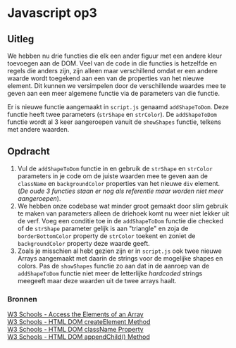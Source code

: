 # Javascript op3

## Uitleg

We hebben nu drie functies die elk een ander figuur met een andere kleur toevoegen aan de DOM. Veel van de code in die functies is hetzelfde en regels die anders zijn, zijn alleen maar verschillend omdat er een andere waarde wordt toegekend aan een van de properties van het nieuwe element. Dit kunnen we versimpelen door de verschillende waardes mee te geven aan een meer algemene functie via de parameters van die functie.  

Er is nieuwe functie aangemaakt in `script.js` genaamd `addShapeToDom`. Deze functie heeft twee parameters (`strShape` en `strColor`). De `addShapeToDom` functie wordt al 3 keer aangeroepen vanuit de `showShapes` functie, telkens met andere waarden.

## Opdracht

1. Vul de `addShapeToDom` functie in en gebruik de `strShape` en `strColor` parameters in je code om de juiste waarden mee te geven aan de `className` en `backgroundColor` properties van het nieuwe `div` element. (*De oude 3 functies staan er nog als referentie maar worden niet meer aangeroepen*).
2. We hebben onze codebase wat minder groot gemaakt door slim gebruik te maken van parameters alleen de driehoek komt nu weer niet lekker uit de verf. Voeg een conditie toe in de `addShapeToDom` functie die checked of de `strShape` parameter gelijk is aan "triangle" en zoja de `borderBottomColor` property de `strColor` toekent en zoniet de `backgroundColor` property deze waarde geeft.
3. Zoals je misschien al hebt gezien zijn er in `script.js` ook twee nieuwe Arrays aangemaakt met daarin de strings voor de mogelijke shapes en colors. Pas de `showShapes` functie zo aan dat in de aanroep van de `addShapeToDom` functie niet meer de letterlijke *hardcoded* strings meegeeft maar deze waarden uit de twee arrays haalt.

### Bronnen

[W3 Schools - Access the Elements of an Array](https://www.w3schools.com/js/js_arrays.asp)  
[W3 Schools - HTML DOM createElement Method](https://www.w3schools.com/jsref/met_document_createelement.asp)  
[W3 Schools - HTML DOM className Property](https://www.w3schools.com/jsref/prop_html_classname.asp)  
[W3 Schools - HTML DOM appendChild() Method](https://www.w3schools.com/jsref/met_node_appendchild.asp)